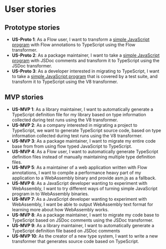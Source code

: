 # User stories

## Prototype stories
- **US-Proto 1**: As a Flow user, I want to transform a [simple JavaScript program](examples/us-proto-1) with Flow annotations to TypeScript using the Flow transformer.
- **US-Proto 2**: As a package maintainer, I want to take a [simple JavaScript program](examples/us-proto-2) with JSDoc comments and transform it to TypeScript using the JSDoc transformer.
- **US-Proto 3**: As a developer interested in migrating to TypeScript, I want to take a [simple JavaScript program](examples/us-proto-3) that is covered by a test suite, and transform it to TypeScript using the V8 transformer. 

## MVP stories
- **US-MVP 1**: As a library maintainer, I want to automatically generate a TypeScript definition file for my library based on type information collected during test runs using the V8 transformer.
- **US-MVP 2**: As a company interested in migrating a project to TypeScript, we want to generate TypeScript source code, based on type information collected during test runs using the V8 transformer.
- **US-MVP 3**: As a package maintainer, I want to migrate my entire code base from from using flow typed JavaScript to TypeScript.
- **US-MVP 4**: As a Flow user, I want to automatically generate TypeScript definition files instead of manually maintaining multiple type definition files.
- **US-MVP 5**: As a maintainer of a web application written with Flow annotations, I want to compile a performance heavy part of my application to a WebAssembly binary and provide asm.js as a fallback.
- **US-MVP 6**: As a JavaScript developer wanting to experiment with WebAssembly, I want to try different ways of turning simple JavaScript program in to WebAssembly binaries.
- **US-MVP 7**: As a JavaScript developer wanting to experiment with WebAssembly, I want be able to output WebAssembly text format for learning more about how WebAssembly works.
- **US-MVP 8**: As a package maintainer, I want to migrate my code base to TypeScript based on JSDoc comments using the JSDoc transformer.
- **US-MVP 9**: As a library maintainer, I want to automatically generate a TypeScript definition file based on JSDoc comments
- **US-MVP 10**: As the creator of a new type system, I want to write a new transformer that generates source code based on TypeScript.


